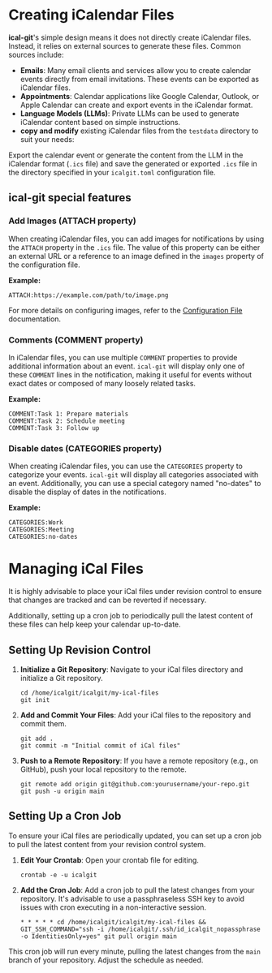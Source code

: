 # Creating iCalendar Files

**ical-git**'s simple design means it does not directly create iCalendar files. Instead, it relies on external sources to generate these files. Common sources include:

- **Emails**: Many email clients and services allow you to create calendar events directly from email invitations. These events can be exported as iCalendar files.
- **Appointments**: Calendar applications like Google Calendar, Outlook, or Apple Calendar can create and export events in the iCalendar format.
- **Language Models (LLMs)**: Private LLMs can be used to generate iCalendar content based on simple instructions. 
- **copy and modify** existing iCalendar files from the `testdata` directory to suit your needs:

Export the calendar event or generate the content from the LLM in the iCalendar
format (`.ics` file) and save the generated or exported `.ics` file in the
directory specified in your `icalgit.toml` configuration file.

## ical-git special features 

### Add Images (ATTACH property)

When creating iCalendar files, you can add images for notifications by using
the `ATTACH` property in the `.ics` file. The value of this property can be
either an external URL or a reference to an image defined in the `images`
property of the configuration file.

**Example:**
```ics
ATTACH:https://example.com/path/to/image.png
```

For more details on configuring images, refer to the [Configuration File](config.md#images) documentation.

### Comments (COMMENT property)

In iCalendar files, you can use multiple `COMMENT` properties to provide additional information about an event. `ical-git` will display only one of these `COMMENT` lines in the notification, making it useful for events without exact dates or composed of many loosely related tasks.

**Example:**
```ics
COMMENT:Task 1: Prepare materials
COMMENT:Task 2: Schedule meeting
COMMENT:Task 3: Follow up
```

### Disable dates (CATEGORIES property)

When creating iCalendar files, you can use the `CATEGORIES` property to categorize your events. `ical-git` will display all categories associated with an event. Additionally, you can use a special category named "no-dates" to disable the display of dates in the notifications.

**Example:**
```ics
CATEGORIES:Work
CATEGORIES:Meeting
CATEGORIES:no-dates
```

# Managing iCal Files

It is highly advisable to place your iCal files under revision control to
ensure that changes are tracked and can be reverted if necessary.

Additionally, setting up a cron job to periodically pull the latest content of
these files can help keep your calendar up-to-date.

## Setting Up Revision Control

1. **Initialize a Git Repository**: Navigate to your iCal files directory and initialize a Git repository.

    ```console
    cd /home/icalgit/icalgit/my-ical-files
    git init
    ```

2. **Add and Commit Your Files**: Add your iCal files to the repository and commit them.

    ```console
    git add .
    git commit -m "Initial commit of iCal files"
    ```

3. **Push to a Remote Repository**: If you have a remote repository (e.g., on GitHub), push your local repository to the remote.

    ```console
    git remote add origin git@github.com:yourusername/your-repo.git
    git push -u origin main
    ```

## Setting Up a Cron Job

To ensure your iCal files are periodically updated, you can set up a cron job to pull the latest content from your revision control system.

1. **Edit Your Crontab**: Open your crontab file for editing.

    ```console
    crontab -e -u icalgit
    ```

2. **Add the Cron Job**: Add a cron job to pull the latest changes from your repository. It's advisable to use a passphraseless SSH key to avoid issues with cron executing in a non-interactive session.

    ```cron
    * * * * * cd /home/icalgit/icalgit/my-ical-files && GIT_SSH_COMMAND="ssh -i /home/icalgit/.ssh/id_icalgit_nopassphrase -o IdentitiesOnly=yes" git pull origin main
    ```

This cron job will run every minute, pulling the latest changes from the `main` branch of your repository. Adjust the schedule as needed.
